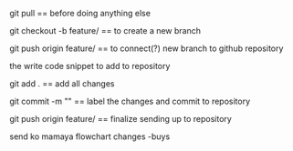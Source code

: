 git pull == before doing anything else

git checkout -b feature/ == to create a new branch

git push origin feature/ == to connect(?) new branch to github repository

the write code snippet to add to repository

git add . == add all changes

git commit -m "" == label the changes and commit to repository

git push origin feature/ == finalize sending up to repository

send ko mamaya flowchart changes
-buys